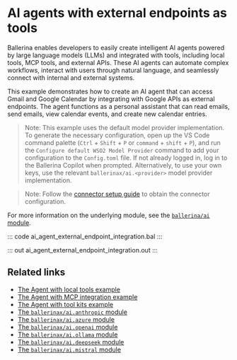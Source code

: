 # AI agents with external endpoints as tools

Ballerina enables developers to easily create intelligent AI agents powered by large language models (LLMs) and integrated with tools, including local tools, MCP tools, and external APIs. These AI agents can automate complex workflows, interact with users through natural language, and seamlessly connect with internal and external systems.

This example demonstrates how to create an AI agent that can access Gmail and Google Calendar by integrating with Google APIs as external endpoints. The agent functions as a personal assistant that can read emails, send emails, view calendar events, and create new calendar entries.

> Note: This example uses the default model provider implementation. To generate the necessary configuration, open up the VS Code command palette (`Ctrl` + `Shift` + `P` or `command` + `shift` + `P`), and run the `Configure default WSO2 Model Provider` command to add your configuration to the `Config.toml` file. If not already logged in, log in to the Ballerina Copilot when prompted. Alternatively, to use your own keys, use the relevant `ballerinax/ai.<provider>` model provider implementation. 

> Note: Follow the [connector setup guide](https://central.ballerina.io/ballerinax/googleapis.gmail/latest#setup-guide) to obtain the connector configuration.

For more information on the underlying module, see the [`ballerina/ai` module](https://lib.ballerina.io/ballerina/ai/latest/).

::: code ai_agent_external_endpoint_integration.bal :::

::: out ai_agent_external_endpoint_integration.out :::

## Related links
- [The Agent with local tools example](/learn/by-example/ai-agent-local-tools)
- [The Agent with MCP integration example](/learn/by-example/ai-agent-mcp-integration)
- [The Agent with tool kits example](/learn/by-example/ai-agent-tool-kit)
- [The `ballerinax/ai.anthropic` module](https://central.ballerina.io/ballerinax/ai.anthropic/latest)
- [The `ballerinax/ai.azure` module](https://central.ballerina.io/ballerinax/ai.azure/latest)
- [The `ballerinax/ai.openai` module](https://central.ballerina.io/ballerinax/ai.openai/latest)
- [The `ballerinax/ai.ollama` module](https://central.ballerina.io/ballerinax/ai.ollama/latest)
- [The `ballerinax/ai.deepseek` module](https://central.ballerina.io/ballerinax/ai.deepseek/latest)
- [The `ballerinax/ai.mistral` module](https://central.ballerina.io/ballerinax/ai.mistral/latest)
